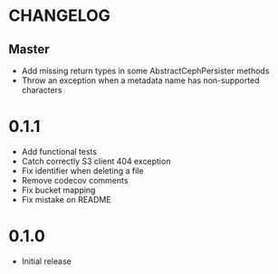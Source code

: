 # CHANGELOG

## Master
* Add missing return types in some AbstractCephPersister methods
* Throw an exception when a metadata name has non-supported characters

# 0.1.1
* Add functional tests
* Catch correctly S3 client 404 exception
* Fix identifier when deleting a file
* Remove codecov comments
* Fix bucket mapping
* Fix mistake on README

# 0.1.0
* Initial release